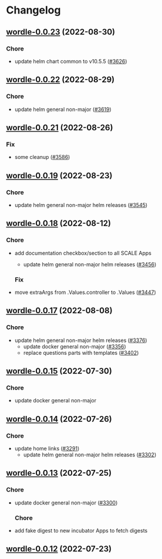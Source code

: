 # Changelog



## [wordle-0.0.23](https://github.com/truecharts/charts/compare/wordle-0.0.22...wordle-0.0.23) (2022-08-30)

### Chore

- update helm chart common to v10.5.5 ([#3626](https://github.com/truecharts/charts/issues/3626))




## [wordle-0.0.22](https://github.com/truecharts/charts/compare/wordle-0.0.21...wordle-0.0.22) (2022-08-29)

### Chore

- update helm general non-major ([#3619](https://github.com/truecharts/charts/issues/3619))




## [wordle-0.0.21](https://github.com/truecharts/charts/compare/wordle-0.0.19...wordle-0.0.21) (2022-08-26)

### Fix

- some cleanup ([#3586](https://github.com/truecharts/charts/issues/3586))




## [wordle-0.0.19](https://github.com/truecharts/charts/compare/wordle-0.0.18...wordle-0.0.19) (2022-08-23)

### Chore

- update helm general non-major helm releases ([#3545](https://github.com/truecharts/charts/issues/3545))




## [wordle-0.0.18](https://github.com/truecharts/charts/compare/wordle-0.0.17...wordle-0.0.18) (2022-08-12)

### Chore

- add documentation checkbox/section to all SCALE Apps
  - update helm general non-major helm releases ([#3456](https://github.com/truecharts/charts/issues/3456))

  ### Fix

- move extraArgs from .Values.controller to .Values ([#3447](https://github.com/truecharts/charts/issues/3447))




## [wordle-0.0.17](https://github.com/truecharts/charts/compare/wordle-0.0.15...wordle-0.0.17) (2022-08-08)

### Chore

- update helm general non-major helm releases ([#3376](https://github.com/truecharts/charts/issues/3376))
  - update docker general non-major ([#3356](https://github.com/truecharts/charts/issues/3356))
  - replace questions parts with templates ([#3402](https://github.com/truecharts/charts/issues/3402))




## [wordle-0.0.15](https://github.com/truecharts/apps/compare/wordle-0.0.14...wordle-0.0.15) (2022-07-30)

### Chore

- update docker general non-major




## [wordle-0.0.14](https://github.com/truecharts/apps/compare/wordle-0.0.13...wordle-0.0.14) (2022-07-26)

### Chore

- update home links ([#3291](https://github.com/truecharts/apps/issues/3291))
  - update helm general non-major helm releases ([#3302](https://github.com/truecharts/apps/issues/3302))




## [wordle-0.0.13](https://github.com/truecharts/apps/compare/wordle-0.0.12...wordle-0.0.13) (2022-07-25)

### Chore

- update docker general non-major ([#3300](https://github.com/truecharts/apps/issues/3300))

  ### Chore

- add fake digest to new incubator Apps to fetch digests




## [wordle-0.0.12](https://github.com/truecharts/apps/compare/wordle-0.0.11...wordle-0.0.12) (2022-07-23)

